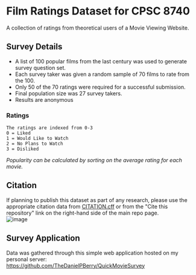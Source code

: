 # Film Ratings Dataset for CPSC 8740
A collection of ratings from theoretical users of a Movie Viewing Website.  

## Survey Details
- A list of 100 popular films from the last century was used to generate survey question set.  
- Each survey taker was given a random sample of 70 films to rate from the 100.  
- Only 50 of the 70 ratings were required for a successful submission.  
- Final population size was 27 survey takers.
- Results are anonymous

### Ratings
```
The ratings are indexed from 0-3 
0 = Liked
1 = Would Like to Watch
2 = No Plans to Watch
3 = Disliked
```
*Popularity can be calculated by sorting on the average rating for each movie.*


## Citation
If planning to publish this dataset as part of any research, please use the appropriate citation data from [CITATION.cff](CITATION.cff) or from the "Cite this repository" link on the right-hand side of the main repo page.   
![image](https://github.com/user-attachments/assets/607ce551-24ed-4962-8a0b-3bc425ce416e)

## Survey Application
Data was gathered through this simple web application hosted on my personal server:  
https://github.com/TheDanielPBerry/QuickMovieSurvey
